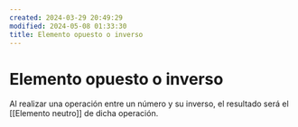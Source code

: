 ```yaml
---
created: 2024-03-29 20:49:29
modified: 2024-05-08 01:33:30
title: Elemento opuesto o inverso
---
```


# Elemento opuesto o inverso

Al realizar una operación entre un número y su inverso, el resultado será el [[Elemento neutro]] de dicha operación.

